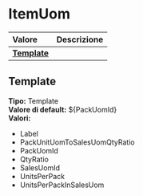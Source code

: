# ItemUom

| Valore | Descrizione |
| :--- | :--- |
| [**Template**](itemuom-1.md#template) |  |

## Template

**Tipo:** Template  
**Valore di default:** ${PackUomId}  
**Valori:**

* Label
* PackUnitUomToSalesUomQtyRatio
* PackUomId
* QtyRatio
* SalesUomId
* UnitsPerPack
* UnitsPerPackInSalesUom

